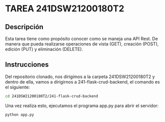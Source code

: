 # TAREA 241DSW21200180T2
## Descripción
Esta tarea tiene como propósito conocer como se maneja una API Rest. De manera que pueda realizarse operaciones de vista (GET), creación (POST), edición (PUT) y eliminación (DELETE).
## Instrucciones
Del repositorio clonado, nos dirigimos a la carpeta 241DSW21200180T2 y dentro de ella, vamos a dirigirnos a 241-flask-crud-backend, el comando es el siguiente:
```bash
cd 241DSW21200180T2/241-flask-crud-backend
```
Una vez realiza esto, ejecutamos el programa app.py para abrir el servidor:
```bash
python app.py
```